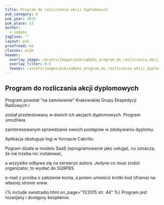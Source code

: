 ```yaml
---
title: Program do rozliczania akcji dyplomowych
puk_category: E
puk_year: 2015
puk_place: 13
author: 
  - sq9pbs
tagline: ""
layout: puk
proofread: no
classes: wide
header:
  overlay_image: /assets/images/puk/sq9pbs_program_do_rozliczania_akcji_dyplomowych.jpg
  overlay_filter: 0.5
  teaser: /assets/images/puk/sq9pbs_program_do_rozliczania_akcji_dyplomowych.jpg
---
```






 







Program do rozliczania akcji dyplomowych
----------------------------------------





 Program powstał "na zamówienie" Krakowskiej Grupy Ekspedycji Radiowych i

 został przetestowany w dwóch ich akcjach dyplomowych. Program umożliwia

 zainteresowanym sprawdzanie swoich postępów w zdobywaniu dyplomu.

 Aplikacja obsługuje logi w formacie Cabrillo.






 Pogram działa w modelu SaaS (oprogramowanie jako usługa), co oznacza, że nie trzeba nic instalować,

 a wszystko odbywa się na serwerze autora. Jedyne co musi zrobić organizator, to wysłać do SQ9PBS

 e-mail z prośba o założenie konta, a potem umieścić krótki kod (iframe) na własnej stronie www.





{% include swiatradio.html on_page="11/2015 str. 44" %}
 Program jest rozwijany i dostępny bezpłatnie.









 





 


